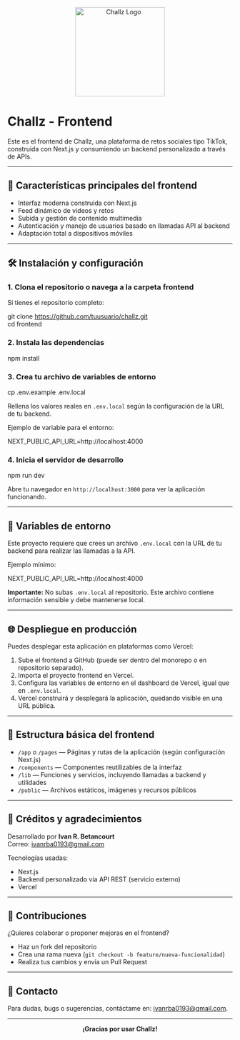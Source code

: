 <p align="center">
  <img src="../mi-app-frontend/favicon.ico.jpg" alt="Challz Logo" width="200"/>
</p>

# Challz - Frontend

Este es el frontend de Challz, una plataforma de retos sociales tipo TikTok, construida con Next.js y consumiendo un backend personalizado a través de APIs.

---

## 🚀 Características principales del frontend

- Interfaz moderna construida con Next.js  
- Feed dinámico de videos y retos  
- Subida y gestión de contenido multimedia  
- Autenticación y manejo de usuarios basado en llamadas API al backend  
- Adaptación total a dispositivos móviles

---

## 🛠 Instalación y configuración

### 1. Clona el repositorio o navega a la carpeta frontend

Si tienes el repositorio completo:

git clone https://github.com/tuusuario/challz.git  
cd frontend

### 2. Instala las dependencias

npm install

### 3. Crea tu archivo de variables de entorno

cp .env.example .env.local

Rellena los valores reales en `.env.local` según la configuración de la URL de tu backend.

Ejemplo de variable para el entorno:

NEXT_PUBLIC_API_URL=http://localhost:4000

### 4. Inicia el servidor de desarrollo

npm run dev

Abre tu navegador en `http://localhost:3000` para ver la aplicación funcionando.

---

## 🔑 Variables de entorno

Este proyecto requiere que crees un archivo `.env.local` con la URL de tu backend para realizar las llamadas a la API.

Ejemplo mínimo:

NEXT_PUBLIC_API_URL=http://localhost:4000

**Importante:** No subas `.env.local` al repositorio. Este archivo contiene información sensible y debe mantenerse local.

---

## 🌐 Despliegue en producción

Puedes desplegar esta aplicación en plataformas como Vercel:

1. Sube el frontend a GitHub (puede ser dentro del monorepo o en repositorio separado).  
2. Importa el proyecto frontend en Vercel.  
3. Configura las variables de entorno en el dashboard de Vercel, igual que en `.env.local`.  
4. Vercel construirá y desplegará la aplicación, quedando visible en una URL pública.

---

## 📂 Estructura básica del frontend

- `/app` o `/pages` — Páginas y rutas de la aplicación (según configuración Next.js)  
- `/components` — Componentes reutilizables de la interfaz  
- `/lib` — Funciones y servicios, incluyendo llamadas a backend y utilidades  
- `/public` — Archivos estáticos, imágenes y recursos públicos

---

## 👥 Créditos y agradecimientos

Desarrollado por **Ivan R. Betancourt**  
Correo: ivanrba0193@gmail.com

Tecnologías usadas:  
- Next.js  
- Backend personalizado vía API REST (servicio externo)  
- Vercel

---

## 📝 Contribuciones

¿Quieres colaborar o proponer mejoras en el frontend?  
- Haz un fork del repositorio  
- Crea una rama nueva (`git checkout -b feature/nueva-funcionalidad`)  
- Realiza tus cambios y envía un Pull Request

---

## 📢 Contacto

Para dudas, bugs o sugerencias, contáctame en: ivanrba0193@gmail.com.

---

<div align="center">
  <strong>¡Gracias por usar Challz!</strong>
</div>

 


